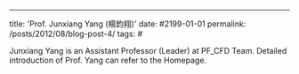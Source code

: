 ---
title: 'Prof. Junxiang Yang (楊鈞翔)'
date: #2199-01-01
permalink: /posts/2012/08/blog-post-4/
tags: #

Junxiang Yang is an Assistant Professor (Leader) at PF_CFD Team. Detailed introduction of Prof. Yang can refer to the Homepage. 
